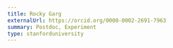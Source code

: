 ```yaml
---
title: Rocky Garg
externalUrl: https://orcid.org/0000-0002-2691-7963
summary: Postdoc, Experiment
type: stanforduniversity
---
```

